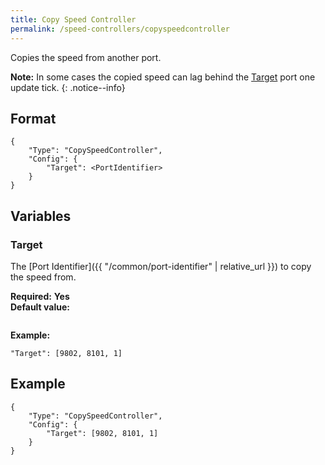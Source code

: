 ```yaml
---
title: Copy Speed Controller
permalink: /speed-controllers/copyspeedcontroller
---
```


Copies the speed from another port.

**Note:** In some cases the copied speed can lag behind the [Target](#target) port one update tick.
{: .notice--info}

## Format

~~~
{
    "Type": "CopySpeedController",
    "Config": {
        "Target": <PortIdentifier>
    }
}
~~~

## Variables

### Target
<div class="variable-block" markdown="block">

The [Port Identifier]({{ "/common/port-identifier" | relative_url }}) to copy the speed from.

**Required:** **Yes**<br>
**Default value:**
~~~
~~~
**Example:**
~~~
"Target": [9802, 8101, 1]
~~~

</div>

## Example

~~~
{
    "Type": "CopySpeedController",
    "Config": {
        "Target": [9802, 8101, 1]
    }
}
~~~